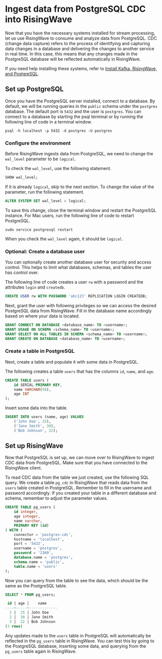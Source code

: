 # Ingest data from PostgreSQL CDC into RisingWave

Now that you have the necessary systems installed for stream processing, let us use RisingWave to consume and analyze data from PostgreSQL. CDC (change data capture) refers to the process of identifying and capturing data changes in a database and delivering the changes to another service in real time. In this case, this means that any changes made in the PostgreSQL database will be reflected automatically in RisingWave.

If you need help installing these systems, refer to [Install Kafka, RisingWave, and PostgreSQL](/get-started/install-kafka-rw-pg.md).

## Set up PostgreSQL

Once you have the PostgreSQL server installed, connect to a database. By default, we will be running queries in the `public` schema under the `postgres` database. The default port is `5432` and the user is `postgres`. You can connect to a database by starting the psql terminal or by running the following line of code in a terminal window.

```terminal
psql -h localhost -p 5432 -d postgres -U postgres
```

### Configure the environment

Before RisingWave ingests data from PostgreSQL, we need to change the `wal_level` parameter to be `logical`.

To check the `wal_level`, use the following statement.

```sql
SHOW wal_level;
```

If it is already `logical`, skip to the next section. To change the value of the parameter, run the following statement.

```sql
ALTER SYSTEM SET wal_level = logical;
```

To save this change, close the terminal window and restart the PostgreSQL instance. For Mac users, run the following line of code to restart PostgreSQL. 

```terminal
sudo service postgresql restart
```

When you check the `wal_level` again, it should be `logical`.

### Optional: Create a database user

You can optionally create another database user for security and access control. This helps to limit what databases, schemas, and tables the user has control over. 

The following line of code creates a user `rw` with a password and the attributes `login` and `createdb`.

```sql
CREATE USER rw WITH PASSWORD 'abc123' REPLICATION LOGIN CREATEDB;
```

Next, grant the user with following privileges so we can access the desired PostgreSQL data from RisingWave. Fill in the database name accordingly based on where your data is located.

```sql
GRANT CONNECT ON DATABASE <database_name> TO <username>;   
GRANT USAGE ON SCHEMA <schema_name> TO <username>;  
GRANT SELECT ON ALL TABLES IN SCHEMA <schema_name> TO <username>; 
GRANT CREATE ON DATABASE <database_name> TO <username>;
```

### Create a table in PostgreSQL

Next, create a table and populate it with some data in PostgreSQL.

The following creates a table `users` that has the columns `id`, `name`, and `age`.

```sql
CREATE TABLE users (
    id SERIAL PRIMARY KEY,
    name VARCHAR(50),
    age INT
);
```

Insert some data into the table.

```sql
INSERT INTO users (name, age) VALUES
    ('John Doe', 25),
    ('Jane Smith', 30),
    ('Bob Johnson', 22);
```

## Set up RisingWave

Now that PostgreSQL is set up, we can move over to RisingWave to ingest CDC data from PostgreSQL. Make sure that you have connected to the RisingWave client.

To read CDC data from the table we just created, use the following SQL query. We create a table `pg_cdc` in RisingWave that reads data from the `users` table created in PostgreSQL. Remember to fill in the username and password accordingly. If you created your table in a different database and schema, remember to adjust the parameter values.

```sql
CREATE TABLE pg_users (
    id integer,
    age integer,
    name varchar,
    PRIMARY KEY (id)
) WITH (
    connector = 'postgres-cdc',
    hostname = 'localhost',
    port = '5432',
    username = 'postgres',
    password = '2369',
    database.name = 'postgres',
    schema.name = 'public',
    table.name = 'users'
);
```

Now you can query from the table to see the data, which should be the same as the PostgreSQL table.

```sql
SELECT * FROM pg_users;

 id | age |    name     
----+-----+-------------
  1 |  25 | John Doe
  2 |  30 | Jane Smith
  3 |  22 | Bob Johnson
(3 rows)
```

Any updates made to the `users` table in PostgreSQL will automatically be reflected in the `pg_users` table in RisingWave. You can test this by going to the PostgreSQL database, inserting some data, and querying from the `pg_users` table again in RisingWave.